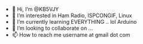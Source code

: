 - 👋 Hi, I’m @KB5VJY
- 👀 I’m interested in Ham Radio, ISPCONGIF, Linux  
- 🌱 I’m currently learning EVERYTHING .. lol Arduino
- 💞️ I’m looking to collaborate on ...
- 📫 How to reach me username at gmail dot com
<!---
KB5VJY/KB5VJY is a ✨ special ✨ repository because its `README.md` (this file) appears on your GitHub profile.
You can click the Preview link to take a look at your changes.
--->
